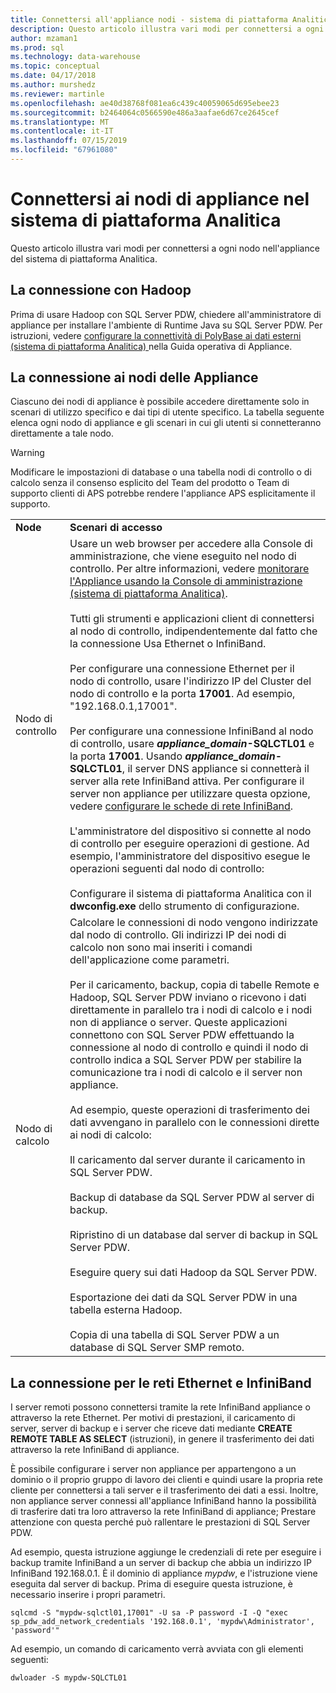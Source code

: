 ```yaml
---
title: Connettersi all'appliance nodi - sistema di piattaforma Analitica | Microsoft Docs
description: Questo articolo illustra vari modi per connettersi a ogni nodo nell'appliance del sistema di piattaforma Analitica.
author: mzaman1
ms.prod: sql
ms.technology: data-warehouse
ms.topic: conceptual
ms.date: 04/17/2018
ms.author: murshedz
ms.reviewer: martinle
ms.openlocfilehash: ae40d38768f081ea6c439c40059065d695ebee23
ms.sourcegitcommit: b2464064c0566590e486a3aafae6d67ce2645cef
ms.translationtype: MT
ms.contentlocale: it-IT
ms.lasthandoff: 07/15/2019
ms.locfileid: "67961080"
---
```

# <a name="connect-to-appliance-nodes-in-analytics-platform-system"></a>Connettersi ai nodi di appliance nel sistema di piattaforma Analitica
Questo articolo illustra vari modi per connettersi a ogni nodo nell'appliance del sistema di piattaforma Analitica.  
  
## <a name="connecting-with-hadoop"></a>La connessione con Hadoop  
Prima di usare Hadoop con SQL Server PDW, chiedere all'amministratore di appliance per installare l'ambiente di Runtime Java su SQL Server PDW. Per istruzioni, vedere [configurare la connettività di PolyBase ai dati esterni &#40;sistema di piattaforma Analitica&#41; ](configure-polybase-connectivity-to-external-data.md) nella Guida operativa di Appliance.  
  
## <a name="ConnectingToIndividualNodes"></a>La connessione ai nodi delle Appliance  
Ciascuno dei nodi di appliance è possibile accedere direttamente solo in scenari di utilizzo specifico e dai tipi di utente specifico. La tabella seguente elenca ogni nodo di appliance e gli scenari in cui gli utenti si connetteranno direttamente a tale nodo.  
  
<!-- MISSING LINKS For information on the purpose of each node, see [Understanding SQL Server PDW &#40;SQL Server PDW&#41;](../sqlpdw/understanding-sql-server-pdw-sql-server-pdw.md).  -->  

> [!WARNING]  
> Modificare le impostazioni di database o una tabella nodi di controllo o di calcolo senza il consenso esplicito del Team del prodotto o Team di supporto clienti di APS potrebbe rendere l'appliance APS esplicitamente il supporto.
  
|||  
|-|-|  
|**Node**|**Scenari di accesso**|  
|Nodo di controllo|Usare un web browser per accedere alla Console di amministrazione, che viene eseguito nel nodo di controllo. Per altre informazioni, vedere [monitorare l'Appliance usando la Console di amministrazione &#40;sistema di piattaforma Analitica&#41;](monitor-the-appliance-by-using-the-admin-console.md).<br /><br />Tutti gli strumenti e applicazioni client di connettersi al nodo di controllo, indipendentemente dal fatto che la connessione Usa Ethernet o InfiniBand.<br /><br />Per configurare una connessione Ethernet per il nodo di controllo, usare l'indirizzo IP del Cluster del nodo di controllo e la porta **17001**. Ad esempio, "192.168.0.1,17001".<br /><br />Per configurare una connessione InfiniBand al nodo di controllo, usare  <strong>*appliance_domain*-SQLCTL01</strong> e la porta **17001**. Usando  <strong>*appliance_domain*-SQLCTL01</strong>, il server DNS appliance si connetterà il server alla rete InfiniBand attiva. Per configurare il server non appliance per utilizzare questa opzione, vedere [configurare le schede di rete InfiniBand](configure-infiniband-network-adapters.md).<br /><br />L'amministratore del dispositivo si connette al nodo di controllo per eseguire operazioni di gestione. Ad esempio, l'amministratore del dispositivo esegue le operazioni seguenti dal nodo di controllo:<br /><br />Configurare il sistema di piattaforma Analitica con il **dwconfig.exe** dello strumento di configurazione.|  
|Nodo di calcolo|Calcolare le connessioni di nodo vengono indirizzate dal nodo di controllo. Gli indirizzi IP dei nodi di calcolo non sono mai inseriti i comandi dell'applicazione come parametri.<br /><br />Per il caricamento, backup, copia di tabelle Remote e Hadoop, SQL Server PDW inviano o ricevono i dati direttamente in parallelo tra i nodi di calcolo e i nodi non di appliance o server. Queste applicazioni connettono con SQL Server PDW effettuando la connessione al nodo di controllo e quindi il nodo di controllo indica a SQL Server PDW per stabilire la comunicazione tra i nodi di calcolo e il server non appliance.<br /><br />Ad esempio, queste operazioni di trasferimento dei dati avvengano in parallelo con le connessioni dirette ai nodi di calcolo:<br /><br />Il caricamento dal server durante il caricamento in SQL Server PDW.<br /><br />Backup di database da SQL Server PDW al server di backup.<br /><br />Ripristino di un database dal server di backup in SQL Server PDW.<br /><br />Eseguire query sui dati Hadoop da SQL Server PDW.<br /><br />Esportazione dei dati da SQL Server PDW in una tabella esterna Hadoop.<br /><br />Copia di una tabella di SQL Server PDW a un database di SQL Server SMP remoto.|  
  
## <a name="connecting-to-the-ethernet-and-infiniband-networks"></a>La connessione per le reti Ethernet e InfiniBand  
I server remoti possono connettersi tramite la rete InfiniBand appliance o attraverso la rete Ethernet. Per motivi di prestazioni, il caricamento di server, server di backup e i server che riceve dati mediante **CREATE REMOTE TABLE AS SELECT** (istruzioni), in genere il trasferimento dei dati attraverso la rete InfiniBand di appliance.  
  
È possibile configurare i server non appliance per appartengono a un dominio o il proprio gruppo di lavoro dei clienti e quindi usare la propria rete cliente per connettersi a tali server e il trasferimento dei dati a essi. Inoltre, non appliance server connessi all'appliance InfiniBand hanno la possibilità di trasferire dati tra loro attraverso la rete InfiniBand di appliance; Prestare attenzione con questa perché può rallentare le prestazioni di SQL Server PDW.  
  
Ad esempio, questa istruzione aggiunge le credenziali di rete per eseguire i backup tramite InfiniBand a un server di backup che abbia un indirizzo IP InfiniBand 192.168.0.1. È il dominio di appliance *mypdw*, e l'istruzione viene eseguita dal server di backup. Prima di eseguire questa istruzione, è necessario inserire i propri parametri.  
  
```  
sqlcmd -S "mypdw-sqlctl01,17001" -U sa -P password -I -Q "exec sp_pdw_add_network_credentials '192.168.0.1', 'mypdw\Administrator', 'password'"  
```  
  
Ad esempio, un comando di caricamento verrà avviata con gli elementi seguenti:  
  
```  
dwloader -S mypdw-SQLCTL01  
```  
  
<!-- MISSING LINKS ## See Also  
[Configure an External Windows System To Receive Remote Table Copies Using InfiniBand &#40;SQL Server PDW&#41;](../sqlpdw/configure-an-external-windows-system-to-receive-remote-table-copies-using-infiniband-sql-server-pdw.md)  
[Common Metadata Query Examples &#40;SQL Server PDW&#41;](../sqlpdw/common-metadata-query-examples-sql-server-pdw.md)  -->  
  
